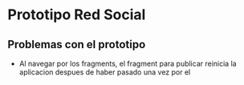 # Prototipo Red Social
## Problemas con el prototipo
* Al navegar por los fragments, el fragment para publicar reinicia la aplicacion despues de haber pasado una vez por el
